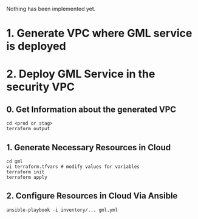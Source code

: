 Nothing has been implemented yet.

# 1. Generate VPC where GML service is deployed


# 2. Deploy GML Service in the security VPC

## 0. Get Information about the generated VPC
```
cd <prod or stag>
terraform output
```

## 1. Generate Necessary Resources in Cloud
```
cd gml
vi terraform.tfvars # modify values for variables
terraform init
terraform apply
```

## 2. Configure Resources in Cloud Via Ansible
```
ansible-playbook -i inventory/... gml.yml
```

